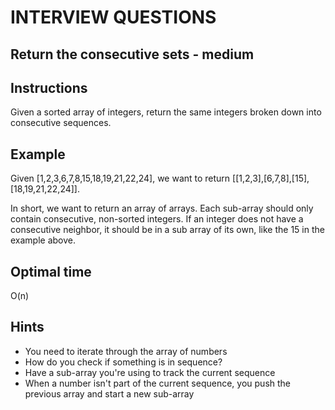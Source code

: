 # INTERVIEW QUESTIONS

## Return the consecutive sets - medium

## Instructions
Given a sorted array of integers, return the same integers broken down into consecutive sequences.

## Example
Given [1,2,3,6,7,8,15,18,19,21,22,24], we want to return [[1,2,3],[6,7,8],[15],[18,19,21,22,24]]. 

In short, we want to return an array of arrays. Each sub-array should only contain consecutive, non-sorted integers. If an integer does not have a consecutive neighbor, it should be in a sub array of its own, like the 15 in the example above.

## Optimal time
O(n)

## Hints
- You need to iterate through the array of numbers
- How do you check if something is in sequence?
- Have a sub-array you're using to track the current sequence
- When a number isn't part of the current sequence, you push the previous array and start a new sub-array

